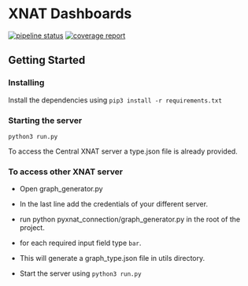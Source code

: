 # XNAT Dashboards

[![pipeline status](https://gitlab.com/Udolf47/xnat_dashboards/badges/develop/pipeline.svg)](https://gitlab.com/Udolf47/xnat_dashboards/commits/develop)
[![coverage report](https://gitlab.com/Udolf47/xnat_dashboards/badges/develop/coverage.svg)](https://gitlab.com/Udolf47/xnat_dashboards/commits/develop)


## Getting Started

### Installing

Install the dependencies using ```pip3 install -r requirements.txt```

### Starting the server

```python3 run.py```

To access the Central XNAT server a type.json file is already provided.

### To access other XNAT server

- Open graph_generator.py
- In the last line add the credentials of your different server.
- run python pyxnat_connection/graph_generator.py in the root of the project.
- for each required input field type ```bar```.
- This will generate a graph_type.json file in utils directory.

- Start the server using ```python3 run.py```